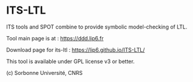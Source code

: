 # ITS-LTL

ITS tools and SPOT combine to provide symbolic model-checking of LTL.

Tool main page is at : https://ddd.lip6.fr

Download page for its-ltl : https://lip6.github.io/ITS-LTL/

This tool is available under GPL license v3 or better.
 
(c) Sorbonne Université, CNRS

